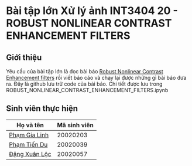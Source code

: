# Bài tập lớn Xử lý ảnh INT3404 20 - ROBUST NONLINEAR CONTRAST ENHANCEMENT FILTERS

## Giới thiệu
Yêu cầu của bài tập lớn là đọc bài báo [Robust Nonlinear Contrast Enhancement filters](https://ieeexplore.ieee.org/document/559609) rồi viết báo cáo và chạy lại được những gì bài báo đưa ra. Đây là github lưu trữ code của bài báo. Chi tiết được lưu trong ROBUST_NONLINEAR_CONTRAST_ENHANCEMENT_FILTERS.ipynb
## Sinh viên thực hiện 

| Họ và tên     | Mã sinh viên |
| ------------- | ------------ |
| [Phạm Gia Linh](https://github.com/phamgialinhlx) | 20020203     |
| [Phạm Tiến Du](https://github.com/dupham2206)  | 20020039     |
| [Đặng Xuân Lộc](https://github.com/DXL64) | 20020057     |


